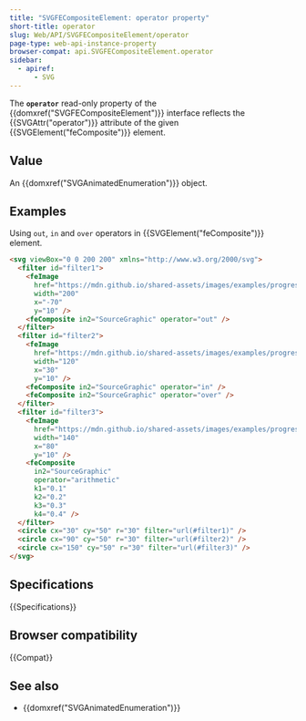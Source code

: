 ```yaml
---
title: "SVGFECompositeElement: operator property"
short-title: operator
slug: Web/API/SVGFECompositeElement/operator
page-type: web-api-instance-property
browser-compat: api.SVGFECompositeElement.operator
sidebar:
  - apiref:
      - SVG
---
```


The **`operator`** read-only property of the {{domxref("SVGFECompositeElement")}} interface reflects the {{SVGAttr("operator")}} attribute of the given {{SVGElement("feComposite")}} element.

## Value

An {{domxref("SVGAnimatedEnumeration")}} object.

## Examples

Using `out`, `in` and `over` operators in {{SVGElement("feComposite")}} element.

```html
<svg viewBox="0 0 200 200" xmlns="http://www.w3.org/2000/svg">
  <filter id="filter1">
    <feImage
      href="https://mdn.github.io/shared-assets/images/examples/progress-pride-flag.jpg"
      width="200"
      x="-70"
      y="10" />
    <feComposite in2="SourceGraphic" operator="out" />
  </filter>
  <filter id="filter2">
    <feImage
      href="https://mdn.github.io/shared-assets/images/examples/progress-pride-flag.jpg"
      width="120"
      x="30"
      y="10" />
    <feComposite in2="SourceGraphic" operator="in" />
    <feComposite in2="SourceGraphic" operator="over" />
  </filter>
  <filter id="filter3">
    <feImage
      href="https://mdn.github.io/shared-assets/images/examples/progress-pride-flag.jpg"
      width="140"
      x="80"
      y="10" />
    <feComposite
      in2="SourceGraphic"
      operator="arithmetic"
      k1="0.1"
      k2="0.2"
      k3="0.3"
      k4="0.4" />
  </filter>
  <circle cx="30" cy="50" r="30" filter="url(#filter1)" />
  <circle cx="90" cy="50" r="30" filter="url(#filter2)" />
  <circle cx="150" cy="50" r="30" filter="url(#filter3)" />
</svg>
```

## Specifications

{{Specifications}}

## Browser compatibility

{{Compat}}

## See also

- {{domxref("SVGAnimatedEnumeration")}}
